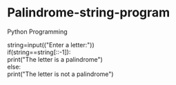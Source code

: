 # Palindrome-string-program
Python Programming


string=input(("Enter a letter:"))  
if(string==string[::-1]):  
      print("The letter is a palindrome")  
else:  
      print("The letter is not a palindrome")  
